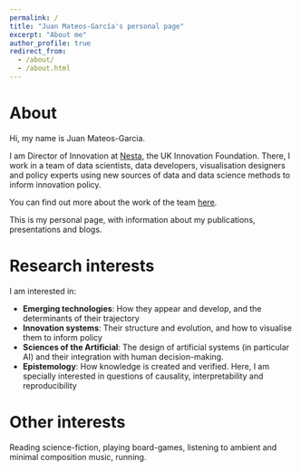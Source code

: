 ```yaml
---
permalink: /
title: "Juan Mateos-García's personal page"
excerpt: "About me"
author_profile: true
redirect_from: 
  - /about/
  - /about.html
---
```




# About

Hi, my name is Juan Mateos-Garcia.

I am Director of Innovation at [Nesta](http://www.nesta.org.uk"), the UK Innovation Foundation. There, I work in a team of data
scientists, data developers, visualisation designers and policy experts using
new sources of data and data science methods to inform innovation policy. 

You can find out more about the work of the team [here](https://www.nesta.org.uk/project/innovation-mapping/).

This is my personal page, with information about my publications, presentations and blogs.

# Research interests

I am interested in: 

* **Emerging technologies**: How they appear and develop, and the determinants of their trajectory
* **Innovation systems**: Their structure and evolution, and how to visualise them to inform policy
* **Sciences of the Artificial**: The design of artificial systems (in particular AI) and their integration with human decision-making.
* **Epistemology**: How knowledge is created and verified. Here, I am specially interested in questions of causality, interpretability and reproducibility

# Other interests

Reading science-fiction, playing board-games, listening to ambient and minimal composition music, running.



